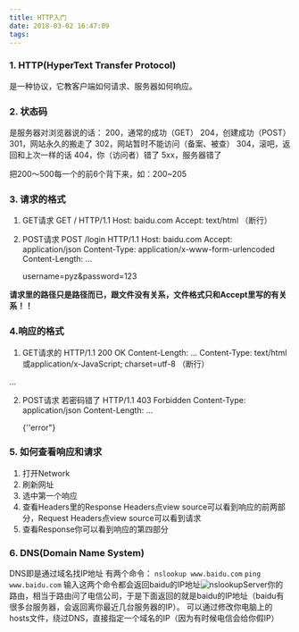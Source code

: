 ```yaml
---
title: HTTP入门
date: 2018-03-02 16:47:09
tags:
---
```

### 1. HTTP(HyperText Transfer Protocol)
是一种协议，它教客户端如何请求、服务器如何响应。

### 2. 状态码
是服务器对浏览器说的话：
200，通常的成功（GET）
204，创建成功（POST）
301，网站永久的搬走了
302，网站暂时不能访问（备案、被查）
304，滚吧，返回和上次一样的话
404，你（访问者）错了
5xx，服务器错了

把200～500每一个的前6个背下来，如：200~205

### 3. 请求的格式
1. GET请求
GET / HTTP/1.1
Host: baidu.com
Accept: text/html
（断行）

2. POST请求
POST /login HTTP/1.1
Host: baidu.com
Accept: application/json
Content-Type: application/x-www-form-urlencoded
Content-Length: ...

   username=pyz&password=123

**请求里的路径只是路径而已，跟文件没有关系，文件格式只和Accept里写的有关系！！**

### 4.响应的格式
1. GET请求的
HTTP/1.1 200 OK
Content-Length: ...
Content-Type: text/html或application/x-JavaScript; charset=utf-8
（断行）
<!DOCTYPE html>
<html>...</html>

2. POST请求
若密码错了
HTTP/1.1 403 Forbidden
Content-Type: application/json
Content-Length: ...

   {''error"}


### 5. 如何查看响应和请求
1. 打开Network
2. 刷新网址
3. 选中第一个响应
4. 查看Headers里的Response Headers点view source可以看到响应的前两部分，Request Headers点view source可以看到请求
5. 查看Response你可以看到响应的第四部分

### 6. DNS(Domain Name System)
DNS即是通过域名找IP地址
有两个命令：
`nslookup www.baidu.com`
`ping www.baidu.com`
输入这两个命令都会返回baidu的IP地址![nslookup](/images/nslookup.png)Server你的路由，相当于路由问了电信公司，于是下面返回的就是baidu的IP地址（baidu有很多台服务器，会返回离你最近几台服务器的IP）。
可以通过修改你电脑上的hosts文件，绕过DNS，直接指定一个域名的IP（因为有时候电信会给你假IP）